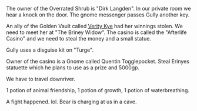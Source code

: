The owner of the Overrated Shrub is "Dirk Langden". In our private room we hear a knock on the door. The gnome messenger passes Gully another key.

An ally of the Golden Vault called [Verity Kye](../NPCs/Verity%20Kye) had her winnings stolen. We need to meet her at "The Briney Widow". The casino is called the "Afterlife Casino" and we need to steal the money and a small statue.

Gully uses a disguise kit on "Turge".

Owner of the casino is a Gnome called Quentin Togglepocket. Steal Erinyes statuette which he plans to use as a prize and 5000gp.

We have to travel downriver.  

1 potion of animal friendship, 1 potion of growth, 1 potion of waterbreathing.

A fight happened. lol. Bear is charging at us in a cave.